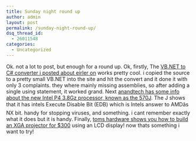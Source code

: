 ```yaml
---
title: Sunday night round up
author: admin
layout: post
permalink: /sunday-night-round-up/
dsq_thread_id:
  - 26011548
categories:
  - Uncategorized
---
```

Ok. not a lot to post, but enough for a round up. Ok, firstly, The [VB.NET to C# converter i posted about eirler on][1] works pretty cool. i copied the source to a pretty small VB.NET into the site and hit the convert and it done it with only 3 complaints. they where mainly missing assemblies, so after adding a single using statement, it worked grand. Next [anandtech has some info about the new Intel P4 3.8Gz processor, known as the 570J][2]. The J shows that it has intels Execute Disable Bit (EDB) which is Intels answer to AMDâs NX bit. handy for stopping viruses, and something. i cant remember exactly what it does but it is handy. Finally, [toms hardware shows you how to build an XGA projector for $300][3] using an LCD display! now thats something i want to try!

 [1]: http://blog.lotas-smartman.net/archives/2004/11/14/2518/vb-to-c-converter/
 [2]: http://www.anandtech.com/cpuchipsets/showdoc.aspx?i=2275
 [3]: http://www20.tomshardware.com/howto/20041113/index.html